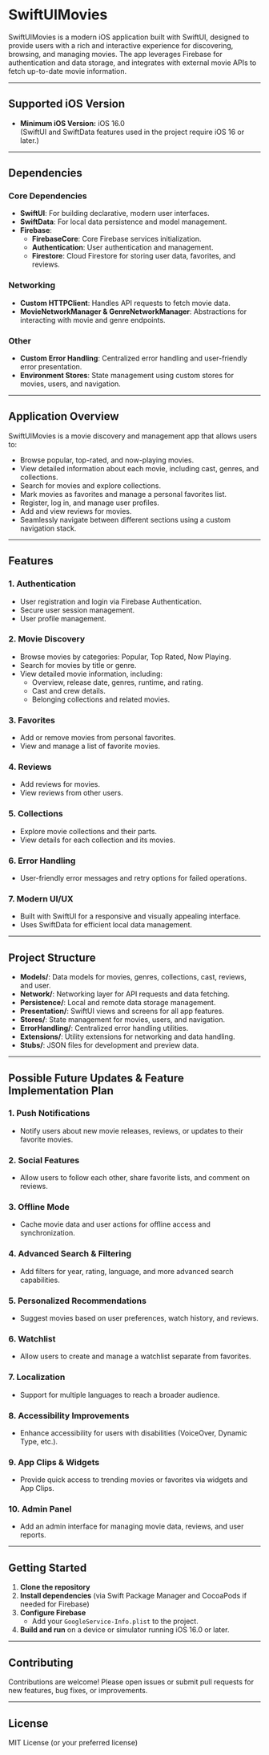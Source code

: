# SwiftUIMovies

SwiftUIMovies is a modern iOS application built with SwiftUI, designed to provide users with a rich and interactive experience for discovering, browsing, and managing movies. The app leverages Firebase for authentication and data storage, and integrates with external movie APIs to fetch up-to-date movie information.

---

## Supported iOS Version

- **Minimum iOS Version:** iOS 16.0  
  (SwiftUI and SwiftData features used in the project require iOS 16 or later.)

---

## Dependencies

### Core Dependencies

- **SwiftUI**: For building declarative, modern user interfaces.
- **SwiftData**: For local data persistence and model management.
- **Firebase**:  
  - **FirebaseCore**: Core Firebase services initialization.
  - **Authentication**: User authentication and management.
  - **Firestore**: Cloud Firestore for storing user data, favorites, and reviews.

### Networking

- **Custom HTTPClient**: Handles API requests to fetch movie data.
- **MovieNetworkManager & GenreNetworkManager**: Abstractions for interacting with movie and genre endpoints.

### Other

- **Custom Error Handling**: Centralized error handling and user-friendly error presentation.
- **Environment Stores**: State management using custom stores for movies, users, and navigation.

---

## Application Overview

SwiftUIMovies is a movie discovery and management app that allows users to:

- Browse popular, top-rated, and now-playing movies.
- View detailed information about each movie, including cast, genres, and collections.
- Search for movies and explore collections.
- Mark movies as favorites and manage a personal favorites list.
- Register, log in, and manage user profiles.
- Add and view reviews for movies.
- Seamlessly navigate between different sections using a custom navigation stack.

---

## Features

### 1. **Authentication**
- User registration and login via Firebase Authentication.
- Secure user session management.
- User profile management.

### 2. **Movie Discovery**
- Browse movies by categories: Popular, Top Rated, Now Playing.
- Search for movies by title or genre.
- View detailed movie information, including:
  - Overview, release date, genres, runtime, and rating.
  - Cast and crew details.
  - Belonging collections and related movies.

### 3. **Favorites**
- Add or remove movies from personal favorites.
- View and manage a list of favorite movies.

### 4. **Reviews**
- Add reviews for movies.
- View reviews from other users.

### 5. **Collections**
- Explore movie collections and their parts.
- View details for each collection and its movies.

### 6. **Error Handling**
- User-friendly error messages and retry options for failed operations.

### 7. **Modern UI/UX**
- Built with SwiftUI for a responsive and visually appealing interface.
- Uses SwiftData for efficient local data management.

---

## Project Structure

- **Models/**: Data models for movies, genres, collections, cast, reviews, and user.
- **Network/**: Networking layer for API requests and data fetching.
- **Persistence/**: Local and remote data storage management.
- **Presentation/**: SwiftUI views and screens for all app features.
- **Stores/**: State management for movies, users, and navigation.
- **ErrorHandling/**: Centralized error handling utilities.
- **Extensions/**: Utility extensions for networking and data handling.
- **Stubs/**: JSON files for development and preview data.

---

## Possible Future Updates & Feature Implementation Plan

### 1. **Push Notifications**
- Notify users about new movie releases, reviews, or updates to their favorite movies.

### 2. **Social Features**
- Allow users to follow each other, share favorite lists, and comment on reviews.

### 3. **Offline Mode**
- Cache movie data and user actions for offline access and synchronization.

### 4. **Advanced Search & Filtering**
- Add filters for year, rating, language, and more advanced search capabilities.

### 5. **Personalized Recommendations**
- Suggest movies based on user preferences, watch history, and reviews.

### 6. **Watchlist**
- Allow users to create and manage a watchlist separate from favorites.

### 7. **Localization**
- Support for multiple languages to reach a broader audience.

### 8. **Accessibility Improvements**
- Enhance accessibility for users with disabilities (VoiceOver, Dynamic Type, etc.).

### 9. **App Clips & Widgets**
- Provide quick access to trending movies or favorites via widgets and App Clips.

### 10. **Admin Panel**
- Add an admin interface for managing movie data, reviews, and user reports.

---

## Getting Started

1. **Clone the repository**
2. **Install dependencies** (via Swift Package Manager and CocoaPods if needed for Firebase)
3. **Configure Firebase**
   - Add your `GoogleService-Info.plist` to the project.
4. **Build and run** on a device or simulator running iOS 16.0 or later.

---

## Contributing

Contributions are welcome! Please open issues or submit pull requests for new features, bug fixes, or improvements.

---

## License

MIT License (or your preferred license) 